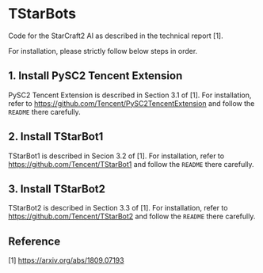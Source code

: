 # TStarBots
Code for the StarCraft2 AI as described in the technical report [1].

For installation, please strictly follow below steps in order.

## 1. Install PySC2 Tencent Extension
PySC2 Tencent Extension is described in Section 3.1 of [1].
For installation, refer to https://github.com/Tencent/PySC2TencentExtension and follow the `README` there carefully.

## 2. Install TStarBot1
TStarBot1 is described in Secion 3.2 of [1].
For installation, refer to https://github.com/Tencent/TStarBot1 and follow the `README` there carefully.

## 3. Install TStarBot2
TStarBot2 is described in Section 3.3 of [1].
For installation, refer to https://github.com/Tencent/TStarBot2 and follow the `README` there carefully.


## Reference
[1] https://arxiv.org/abs/1809.07193
